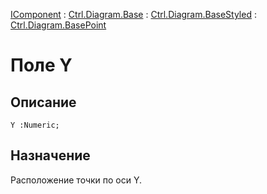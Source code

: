 ﻿---
Link: .Ctrl.Diagram.BasePoint.@Y
---

[IComponent](topic:Com.Custom.ComClasses.IComponent.Default) :
[Ctrl.Diagram.Base](topic:Com.Custom.ComClasses.Ctrl.Diagram.Base.Default) :
[Ctrl.Diagram.BaseStyled](topic:Com.Custom.ComClasses.Ctrl.Diagram.BaseStyled.Default) :
[Ctrl.Diagram.BasePoint](Default)

# Поле Y

## Описание

    Y :Numeric;

## Назначение

Расположение точки по оси Y.
